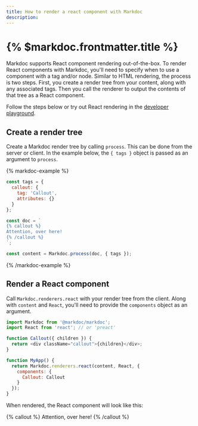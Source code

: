 ```yaml
---
title: How to render a react component with Markdoc
description:
---
```


# {% $markdoc.frontmatter.title %}

Markdoc supports React component rendering out-of-the-box. To render React components with Markdoc, you'll need to specify when to use a component with a tag and/or node. Similar to HTML rendering, the process is two steps. First, you create a render tree from your content, along with any associated tags. Then you call the renderer to output the contents of that tree as a React component.

Follow the steps below or try out React rendering in the [developer playground](/sandbox?mode=preview).

## Create a render tree

Create a Markdoc render tree by calling `process`. This can be done from the server or client. In the example below, the `{ tags }` object is passed as an argument to `process`.

{% markdoc-example %}

```js
const tags = {
  callout: {
    tag: 'Callout',
    attributes: {}
  }
};

const doc = `
{% callout %}
Attention, over here!
{% /callout %}
`;

const content = Markdoc.process(doc, { tags });
```

{% /markdoc-example %}

## Render a React component

Call `Markdoc.renderers.react` with your render tree from the client. Along with `content` and `React`, you'll need to provide the `components` object as an argument.

```js
import Markdoc from '@markdoc/markdoc';
import React from 'react'; // or 'preact'

function Callout({ children }) {
  return <div className="callout">{children}</div>;
}

function MyApp() {
  return Markdoc.renderers.react(content, React, {
    components: {
      Callout: Callout
    }
  });
}
```

When rendered, the React component will look like this:

{% callout %}
Attention, over here!
{% /callout %}
